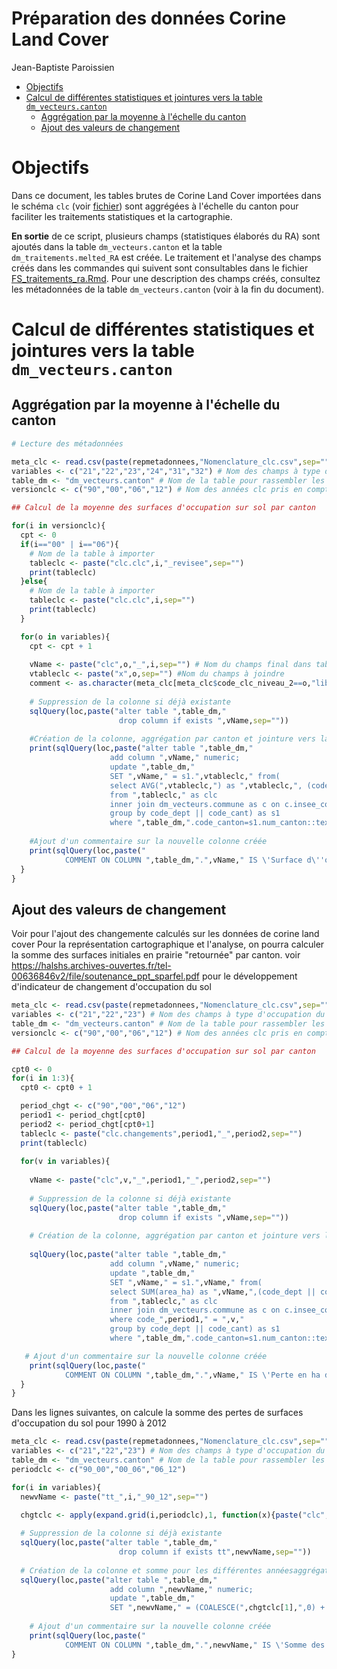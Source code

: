 Préparation des données Corine Land Cover
================
Jean-Baptiste Paroissien

-   [Objectifs](#objectifs)
-   [Calcul de différentes statistiques et jointures vers la table `dm_vecteurs.canton`](#calcul-de-differentes-statistiques-et-jointures-vers-la-table-dm_vecteurs.canton)
    -   [Aggrégation par la moyenne à l'échelle du canton](#aggregation-par-la-moyenne-a-lechelle-du-canton)
    -   [Ajout des valeurs de changement](#ajout-des-valeurs-de-changement)

Objectifs
=========

Dans ce document, les tables brutes de Corine Land Cover importées dans le schéma `clc` (voir [fichier](https://github.com/Rosalien/GISEDSol/tree/master/Fichiers_suivis/BDD/Suivis/FS_bdd_brute.Rmd)) sont aggrégées à l'échelle du canton pour faciliter les traitements statistiques et la cartographie.

**En sortie** de ce script, plusieurs champs (statistiques élaborés du RA) sont ajoutés dans la table `dm_vecteurs.canton` et la table `dm_traitements.melted_RA` est créée. Le traitement et l'analyse des champs créés dans les commandes qui suivent sont consultables dans le fichier [FS\_traitements\_ra.Rmd](https://github.com/Rosalien/GISEDSol/tree/master/Fichiers_suivis/Traitements/Suivis/FS_traitements_ra.Rmd).
Pour une description des champs créés, consultez les métadonnées de la table `dm_vecteurs.canton` (voir à la fin du document).

Calcul de différentes statistiques et jointures vers la table `dm_vecteurs.canton`
==================================================================================

Aggrégation par la moyenne à l'échelle du canton
------------------------------------------------

``` r
# Lecture des métadonnées

meta_clc <- read.csv(paste(repmetadonnees,"Nomenclature_clc.csv",sep=""),sep=";",header=TRUE)
variables <- c("21","22","23","24","31","32") # Nom des champs à type d'occupation du sol à importer
table_dm <- "dm_vecteurs.canton" # Nom de la table pour rassembler les calculs (vers le schéma dm_vecteurs)
versionclc <- c("90","00","06","12") # Nom des années clc pris en compte

## Calcul de la moyenne des surfaces d'occupation sur sol par canton

for(i in versionclc){
  cpt <- 0
  if(i=="00" | i=="06"){
    # Nom de la table à importer
    tableclc <- paste("clc.clc",i,"_revisee",sep="")
    print(tableclc)
  }else{
    # Nom de la table à importer
    tableclc <- paste("clc.clc",i,sep="")
    print(tableclc)
  }

  for(o in variables){
    cpt <- cpt + 1
    
    vName <- paste("clc",o,"_",i,sep="") # Nom du champs final dans table_dm
    vtableclc <- paste("x",o,sep="") #Nom du champs à joindre
    comment <- as.character(meta_clc[meta_clc$code_clc_niveau_2==o,"libelle"])
    
    # Suppression de la colonne si déjà existante
    sqlQuery(loc,paste("alter table ",table_dm,"
                        drop column if exists ",vName,sep=""))
    
    #Création de la colonne, aggrégation par canton et jointure vers la table canton 
    print(sqlQuery(loc,paste("alter table ",table_dm,"
                      add column ",vName," numeric;
                      update ",table_dm,"
                      SET ",vName," = s1.",vtableclc," from(
                      select AVG(",vtableclc,") as ",vtableclc,", (code_dept || code_cant) as num_canton
                      from ",tableclc," as clc
                      inner join dm_vecteurs.commune as c on c.insee_com=clc.num_com
                      group by code_dept || code_cant) as s1
                      where ",table_dm,".code_canton=s1.num_canton::text",sep="")))
    
    #Ajout d'un commentaire sur la nouvelle colonne créée
    print(sqlQuery(loc,paste("
            COMMENT ON COLUMN ",table_dm,".",vName," IS \'Surface d\''occupation du sol en hectare du libellé CLC version ",i," : ",comment,"\';",sep="")))
  }
}
```

Ajout des valeurs de changement
-------------------------------

Voir pour l'ajout des changemente calculés sur les données de corine land cover
Pour la représentation cartographique et l'analyse, on pourra calculer la somme des surfaces initiales en prairie "retournée" par canton.
voir <https://halshs.archives-ouvertes.fr/tel-00636846v2/file/soutenance_ppt_sparfel.pdf> pour le développement d'indicateur de changement d'occupation du sol

``` r
meta_clc <- read.csv(paste(repmetadonnees,"Nomenclature_clc.csv",sep=""),sep=";",header=TRUE)
variables <- c("21","22","23") # Nom des champs à type d'occupation du sol à importer (21   Terres arables,22   Cultures permanentes, 23    Prairies)
table_dm <- "dm_vecteurs.canton" # Nom de la table pour rassembler les calculs (vers le schéma dm_vecteurs)
versionclc <- c("90","00","06","12") # Nom des années clc pris en compte

## Calcul de la moyenne des surfaces d'occupation sur sol par canton

cpt0 <- 0
for(i in 1:3){
  cpt0 <- cpt0 + 1

  period_chgt <- c("90","00","06","12")
  period1 <- period_chgt[cpt0]
  period2 <- period_chgt[cpt0+1]
  tableclc <- paste("clc.changements",period1,"_",period2,sep="")
  print(tableclc)
  
  for(v in variables){
    
    vName <- paste("clc",v,"_",period1,"_",period2,sep="")
    
    # Suppression de la colonne si déjà existante
    sqlQuery(loc,paste("alter table ",table_dm,"
                        drop column if exists ",vName,sep=""))
    
    # Création de la colonne, aggrégation par canton et jointure vers la table canton 
    
    sqlQuery(loc,paste("alter table ",table_dm,"
                      add column ",vName," numeric;
                      update ",table_dm,"
                      SET ",vName," = s1.",vName," from(
                      select SUM(area_ha) as ",vName,",(code_dept || code_cant) as num_canton
                      from ",tableclc," as clc
                      inner join dm_vecteurs.commune as c on c.insee_com=clc.num_com
                      where code_",period1," = ",v,"
                      group by code_dept || code_cant) as s1
                      where ",table_dm,".code_canton=s1.num_canton::text",sep=""))

   # Ajout d'un commentaire sur la nouvelle colonne créée
    print(sqlQuery(loc,paste("
            COMMENT ON COLUMN ",table_dm,".",vName," IS \'Perte en ha de l\''occupation du sol ",v," entre l\''année ",period1," et l\''année ",period2,"\';",sep="")))
  }
}
```

Dans les lignes suivantes, on calcule la somme des pertes de surfaces d'occupation du sol pour 1990 à 2012

``` r
meta_clc <- read.csv(paste(repmetadonnees,"Nomenclature_clc.csv",sep=""),sep=";",header=TRUE)
variables <- c("21","22","23") # Nom des champs à type d'occupation du sol à importer (21   Terres arables,22   Cultures permanentes, 23    Prairies)
table_dm <- "dm_vecteurs.canton" # Nom de la table pour rassembler les calculs (vers le schéma dm_vecteurs)
periodclc <- c("90_00","00_06","06_12")

for(i in variables){
  newvName <- paste("tt_",i,"_90_12",sep="")
 
  chgtclc <- apply(expand.grid(i,periodclc),1, function(x){paste("clc",x[1],"_",x[2],sep="")})  

  # Suppression de la colonne si déjà existante
  sqlQuery(loc,paste("alter table ",table_dm,"
                        drop column if exists tt",newvName,sep=""))
  
  # Création de la colonne et somme pour les différentes annéesaggrégation par canton et jointure vers la table canton 
  sqlQuery(loc,paste("alter table ",table_dm,"
                      add column ",newvName," numeric;
                      update ",table_dm,"
                      SET ",newvName," = (COALESCE(",chgtclc[1],",0) + COALESCE(",chgtclc[2],",0) + COALESCE(",chgtclc[3],",0))",sep=""))
  
    # Ajout d'un commentaire sur la nouvelle colonne créée
    print(sqlQuery(loc,paste("
            COMMENT ON COLUMN ",table_dm,".",newvName," IS \'Somme des pertes en ha de l\''occupation du sol ",i," entre 1990 et 2012\';",sep="")))
}
```
